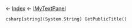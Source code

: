 ← [Index](Api-Index) ← [IMyTextPanel](Sandbox.ModAPI.Ingame.IMyTextPanel)

```csharp[string](System.String) GetPublicTitle()```